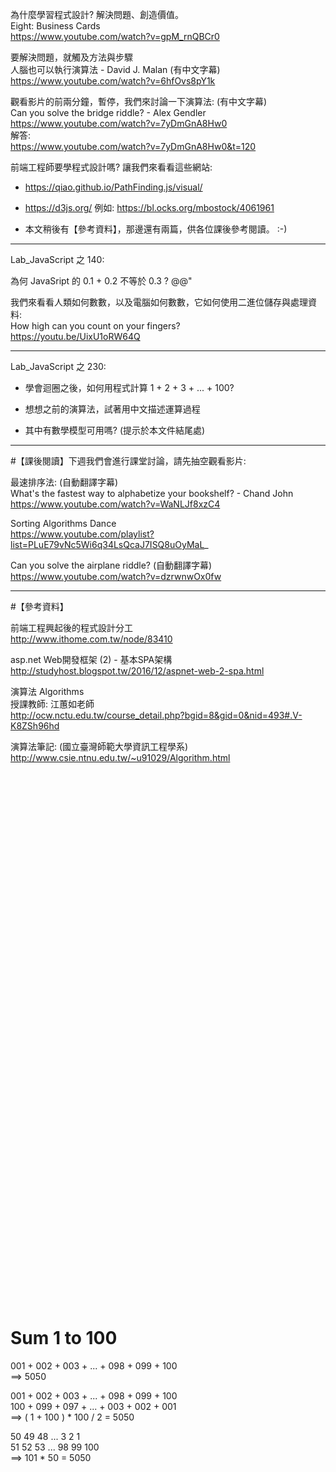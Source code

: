 為什麼學習程式設計? 解決問題、創造價值。<br>
Eight: Business Cards<br>
https://www.youtube.com/watch?v=gpM_rnQBCr0


要解決問題，就觸及方法與步驟<br>
人腦也可以執行演算法 - David J. Malan (有中文字幕)<br>
https://www.youtube.com/watch?v=6hfOvs8pY1k


觀看影片的前兩分鐘，暫停，我們來討論一下演算法: (有中文字幕)<br>
Can you solve the bridge riddle? - Alex Gendler<br>
https://www.youtube.com/watch?v=7yDmGnA8Hw0  <br>
解答:<br>
https://www.youtube.com/watch?v=7yDmGnA8Hw0&t=120


前端工程師要學程式設計嗎? 讓我們來看看這些網站:

- https://qiao.github.io/PathFinding.js/visual/

- https://d3js.org/
  例如: https://bl.ocks.org/mbostock/4061961

- 本文稍後有【參考資料】，那邊還有兩篇，供各位課後參考閱讀。 :-)


--------------------------------------------------------------------------------

Lab_JavaScript 之 140:

為何 JavaSript 的 0.1 + 0.2 不等於 0.3 ? @@"

我們來看看人類如何數數，以及電腦如何數數，它如何使用二進位儲存與處理資料:<br>
How high can you count on your fingers?<br>
https://youtu.be/UixU1oRW64Q


--------------------------------------------------------------------------------

Lab_JavaScript 之 230:

- 學會迴圈之後，如何用程式計算 1 + 2 + 3 + ... + 100?

- 想想之前的演算法，試著用中文描述運算過程

- 其中有數學模型可用嗎? (提示於本文件結尾處)




--------------------------------------------------------------------------------

#【課後閱讀】下週我們會進行課堂討論，請先抽空觀看影片:

最速排序法: (自動翻譯字幕)<br>
What's the fastest way to alphabetize your bookshelf? - Chand John<br>
https://www.youtube.com/watch?v=WaNLJf8xzC4


Sorting Algorithms Dance<br>
https://www.youtube.com/playlist?list=PLuE79vNc5Wi6q34LsQcaJ7ISQ8uOyMaL_


Can you solve the airplane riddle? (自動翻譯字幕)<br>
https://www.youtube.com/watch?v=dzrwnwOx0fw



--------------------------------------------------------------------------------

#【參考資料】

前端工程興起後的程式設計分工<br>
http://www.ithome.com.tw/node/83410

asp.net Web開發框架 (2) - 基本SPA架構<br>
http://studyhost.blogspot.tw/2016/12/aspnet-web-2-spa.html


演算法 Algorithms<br>
授課教師: 江蕙如老師<br>
http://ocw.nctu.edu.tw/course_detail.php?bgid=8&gid=0&nid=493#.V-K8ZSh96hd

演算法筆記: (國立臺灣師範大學資訊工程學系)<br>
http://www.csie.ntnu.edu.tw/~u91029/Algorithm.html

<br><br><br><br><br><br><br><br><br><br><br><br><br><br><br><br><br><br><br><br><br><br><br><br><br>
<br><br><br><br><br><br><br><br><br><br><br><br><br><br><br><br><br><br><br><br><br><br><br><br><br>

# Sum 1 to 100

001 + 002 + 003 + ... + 098 + 099 + 100<br>
==> 5050


001 + 002 + 003 + ... + 098 + 099 + 100<br>
100 + 099 + 097 + ... + 003 + 002 + 001<br>
==> ( 1 + 100 ) * 100 / 2 = 5050


50  49  48 ...  3   2   1<br>
51  52  53 ... 98  99  100<br>
==> 101 * 50 = 5050

